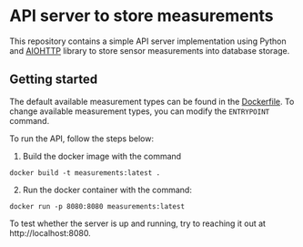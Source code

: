 # API server to store measurements

This repository contains a simple API server implementation using Python and [AIOHTTP](https://docs.aiohttp.org/en/stable/) library to store sensor measurements into database storage.

## Getting started

The default available measurement types can be found in the [Dockerfile](/Dockerfile). To change available measurement types, you can modify the ```ENTRYPOINT``` command.

To run the API, follow the steps below:

1. Build the docker image with the command

```
docker build -t measurements:latest .
```

2. Run the docker container with the command:

```
docker run -p 8080:8080 measurements:latest
```

To test whether the server is up and running, try to reaching it out at http://localhost:8080.